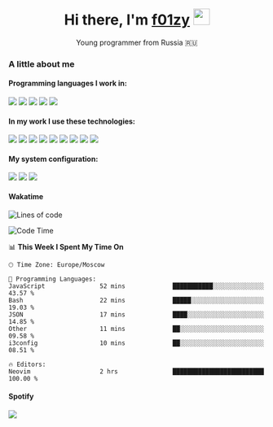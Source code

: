 <h1 align="center">Hi there, I'm <a href="https://f01zy.pro/" target="_blank">f01zy</a> 
<img src="https://github.com/blackcater/blackcater/raw/main/images/Hi.gif" height="32"/></h1>
<p align="center">Young programmer from Russia 🇷🇺</p>

<h3>A little about me</h3>
<h4>Programming languages ​​I work in:</h4>
<div>
  <img src="https://img.shields.io/badge/c++-%2300599C.svg?style=for-the-badge&logo=c%2B%2B&logoColor=white"></img>
  <img src="https://img.shields.io/badge/javascript-%23323330.svg?style=for-the-badge&logo=javascript&logoColor=%23F7DF1E"></img>
  <img src="https://img.shields.io/badge/typescript-%23007ACC.svg?style=for-the-badge&logo=typescript&logoColor=white"></img>
  <img src="https://img.shields.io/badge/css3-%231572B6.svg?style=for-the-badge&logo=css3&logoColor=white"></img>
  <img src="https://img.shields.io/badge/html5-%23E34F26.svg?style=for-the-badge&logo=html5&logoColor=white"></img>
</div>

<h4>In my work I use these technologies:</h4>
<div>
  <img src="https://img.shields.io/badge/Bun-%23000000.svg?style=for-the-badge&logo=bun&logoColor=white"></img>
  <img src="https://img.shields.io/badge/express.js-%23404d59.svg?style=for-the-badge&logo=express&logoColor=%2361DAFB"></img>
  <img src="https://img.shields.io/badge/JWT-black?style=for-the-badge&logo=JSON%20web%20tokens"></img>
  <img src="https://img.shields.io/badge/Next-black?style=for-the-badge&logo=next.js&logoColor=white"></img>
  <img src="https://img.shields.io/badge/Socket.io-black?style=for-the-badge&logo=socket.io&badgeColor=010101"></img>
  <img src="https://img.shields.io/badge/tailwindcss-%2338B2AC.svg?style=for-the-badge&logo=tailwind-css&logoColor=white"></img>
  <img src="https://img.shields.io/badge/CMake-%23008FBA.svg?style=for-the-badge&logo=cmake&logoColor=white"></img>
  <img src="https://img.shields.io/badge/MongoDB-%234ea94b.svg?style=for-the-badge&logo=mongodb&logoColor=white"></img>
  <img src="https://img.shields.io/badge/postgres-%23316192.svg?style=for-the-badge&logo=postgresql&logoColor=white"></img>
</div>

<h4>My system configuration:</h4>
<div>
  <img src="https://img.shields.io/badge/Arch%20Linux-1793D1?logo=arch-linux&logoColor=fff&style=for-the-badge"></img>
  <img src="https://img.shields.io/badge/NeoVim-%2357A143.svg?&style=for-the-badge&logo=neovim&logoColor=white"></img>
  <img src="https://img.shields.io/badge/Google%20Chrome-4285F4?style=for-the-badge&logo=GoogleChrome&logoColor=white"></img>
</div>

<h4>Wakatime</h4>
<!--START_SECTION:waka-->

![Lines of code](https://img.shields.io/badge/From%20Hello%20World%20I%27ve%20Written-10.0%20thousand%20lines%20of%20code-blue)

![Code Time](http://img.shields.io/badge/Code%20Time-4%20hrs%2047%20mins-blue)

📊 **This Week I Spent My Time On** 

```text
🕑︎ Time Zone: Europe/Moscow

💬 Programming Languages: 
JavaScript               52 mins             ███████████░░░░░░░░░░░░░░   43.57 % 
Bash                     22 mins             █████░░░░░░░░░░░░░░░░░░░░   19.03 % 
JSON                     17 mins             ████░░░░░░░░░░░░░░░░░░░░░   14.85 % 
Other                    11 mins             ██░░░░░░░░░░░░░░░░░░░░░░░   09.58 % 
i3config                 10 mins             ██░░░░░░░░░░░░░░░░░░░░░░░   08.51 % 

🔥 Editors: 
Neovim                   2 hrs               █████████████████████████   100.00 % 
```

<!--END_SECTION:waka-->

<h4>Spotify</h4>
<img src="https://spotify-github-profile.kittinanx.com/api/view?uid=31r4as5d3eorfvzo6wshymqelpyq&cover_image=true&theme=natemoo-re&show_offline=false&background_color=121212&interchange=false&bar_color=53b14f&bar_color_cover=false"></img>
